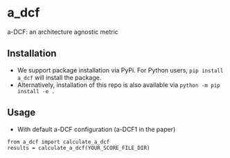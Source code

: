 # a_dcf
a-DCF: an architecture agnostic metric

## Installation
- We support package installation via PyPi. For Python users, `pip install a_dcf` will install the package.
- Alternatively, installation of this repo is also available via `python -m pip install -e .`

## Usage
- With default a-DCF configuration (a-DCF1 in the paper)
```
from a_dcf import calculate_a_dcf
results = calculate_a_dcf(YOUR_SCORE_FILE_DIR)
```
